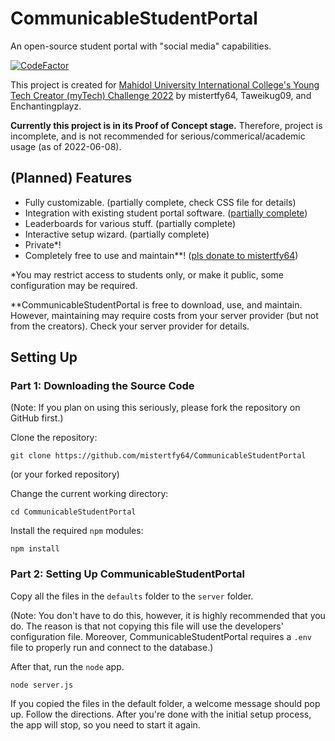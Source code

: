 # CommunicableStudentPortal
An open-source student portal with "social media" capabilities.

[![CodeFactor](https://www.codefactor.io/repository/github/mistertfy64/communicablestudentportal/badge)](https://www.codefactor.io/repository/github/mistertfy64/communicablestudentportal)

This project is created for [Mahidol University International College's Young Tech Creator (myTech) Challenge 2022](https://muic.mahidol.ac.th/eng/muic-young-tech-creator-mytech-challenge-2022/) by mistertfy64, Taweikug09, and Enchantingplayz.

**Currently this project is in its Proof of Concept stage.** Therefore, project is incomplete, and is not recommended for serious/commerical/academic usage (as of 2022-06-08).

## (Planned) Features
- Fully customizable. (partially complete, check CSS file for details)
- Integration with existing student portal software. ([partially complete](https://github.com/mistertfy64/CommunicableStudentPortal/wiki/HTTP-API))
- Leaderboards for various stuff. (partially complete)
- Interactive setup wizard. (partially complete)
- Private*!
- Completely free to use and maintain**! ([pls donate to mistertfy64](https://www.patreon.com/mistertfy64))

\*You may restrict access to students only, or make it public, some configuration may be required.

\*\*CommunicableStudentPortal is free to download, use, and maintain. However, maintaining may require costs from your server provider (but not from the creators). Check your server provider for details.


## Setting Up

### Part 1: Downloading the Source Code

(Note: If you plan on using this seriously, please fork the repository on GitHub first.)

Clone the repository:
```
git clone https://github.com/mistertfy64/CommunicableStudentPortal
```
(or your forked repository)


Change the current working directory:
```
cd CommunicableStudentPortal
```

Install the required `npm` modules:
```
npm install
```

### Part 2: Setting Up CommunicableStudentPortal

Copy all the files in the `defaults` folder to the `server` folder.

(Note: You don't have to do this, however, it is highly recommended that you do. The reason is that not copying this file will use the developers' configuration file. Moreover, CommunicableStudentPortal requires a `.env` file to properly run and connect to the database.)

After that, run the `node` app.

```
node server.js
```

If you copied the files in the default folder, a welcome message should pop up. Follow the directions. After you're done with the initial setup process, the app will stop, so you need to start it again.
